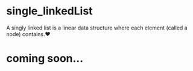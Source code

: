 # single_linkedList
A singly linked list is a linear data structure where each element (called a node) contains.❤
# coming soon...

